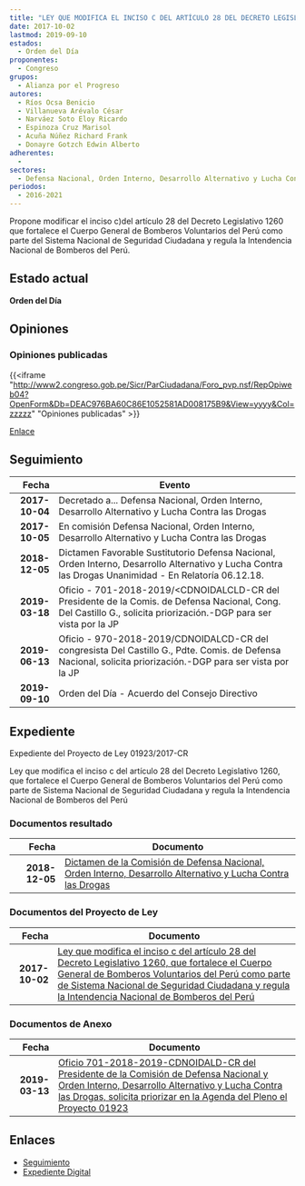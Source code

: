 ```yaml
---
title: "LEY QUE MODIFICA EL INCISO C DEL ARTÍCULO 28 DEL DECRETO LEGISLATIVO 1260 QUE FORTALECE EL CUERPO GENERAL DE BOMBEROS VOLUNTARIOS DEL PERÚ COMO PARTE DE SISTEMA NACIONAL DE SEGURIDAD CIUDADANA Y REGULA LA INTENDENCIA NACIONAL DE BOMBEROS DEL PERÚ"
date: 2017-10-02
lastmod: 2019-09-10
estados: 
  - Orden del Día
proponentes: 
  - Congreso
grupos: 
  - Alianza por el Progreso
autores: 
  - Ríos Ocsa Benicio
  - Villanueva Arévalo César
  - Narváez Soto Eloy Ricardo
  - Espinoza Cruz Marisol
  - Acuña Núñez Richard Frank
  - Donayre Gotzch Edwin Alberto
adherentes: 
  - 
sectores: 
  - Defensa Nacional, Orden Interno, Desarrollo Alternativo y Lucha Contra las Drogas
periodos: 
  - 2016-2021
---
```


Propone modificar el inciso c)del artículo 28 del Decreto Legislativo 1260 que fortalece el Cuerpo General de Bomberos Voluntarios del Perú como parte del Sistema Nacional de Seguridad Ciudadana y regula la Intendencia Nacional de Bomberos del Perú.


## Estado actual

**Orden del Día**

## Opiniones

### Opiniones publicadas

{{<iframe "http://www2.congreso.gob.pe/Sicr/ParCiudadana/Foro_pvp.nsf/RepOpiweb04?OpenForm&Db=DEAC976BA60C86E1052581AD008175B9&View=yyyy&Col=zzzzz" "Opiniones publicadas" >}}

[Enlace](http://www2.congreso.gob.pe/Sicr/ParCiudadana/Foro_pvp.nsf/RepOpiweb04?OpenForm&Db=DEAC976BA60C86E1052581AD008175B9&View=yyyy&Col=zzzzz)

## Seguimiento

| Fecha | Evento |
|------:|--------|
| **2017-10-04** | Decretado a... Defensa Nacional, Orden Interno, Desarrollo Alternativo y Lucha Contra las Drogas|
| **2017-10-05** | En comisión Defensa Nacional, Orden Interno, Desarrollo Alternativo y Lucha Contra las Drogas|
| **2018-12-05** | Dictamen Favorable Sustitutorio Defensa Nacional, Orden Interno, Desarrollo Alternativo y Lucha Contra las Drogas Unanimidad - En Relatoría 06.12.18.|
| **2019-03-18** | Oficio - 701-2018-2019/<CDNOIDALCLD-CR del Presidente de la Comis. de Defensa Nacional, Cong. Del Castillo G., solicita priorización.-DGP para ser vista por la JP|
| **2019-06-13** | Oficio - 970-2018-2019/CDNOIDALCD-CR del congresista Del Castillo G., Pdte. Comis. de Defensa Nacional, solicita priorización.-DGP para ser vista por la JP|
| **2019-09-10** | Orden del Día - Acuerdo del Consejo Directivo|


## Expediente

Expediente del Proyecto de Ley 01923/2017-CR

Ley que modifica el inciso c del artículo 28 del Decreto Legislativo 1260, que fortalece el Cuerpo General de Bomberos Voluntarios del Perú como parte de Sistema Nacional de Seguridad Ciudadana y regula la Intendencia Nacional de Bomberos del Perú


### Documentos resultado

| Fecha | Documento |
|------:|--------|
| **2018-12-05** | [Dictamen de la Comisión de Defensa Nacional, Orden Interno, Desarrollo Alternativo y Lucha Contra las Drogas](http://www.leyes.congreso.gob.pe/Documentos/2016_2021/Dictamenes/Proyectos_de_Ley/01923DC07MAY20181205.pdf) |

### Documentos del Proyecto de Ley

| Fecha | Documento |
|------:|--------|
| **2017-10-02** | [Ley que modifica el inciso c del artículo 28 del Decreto Legislativo 1260, que fortalece el Cuerpo General de Bomberos Voluntarios del Perú como parte de Sistema Nacional de Seguridad Ciudadana y regula la Intendencia Nacional de Bomberos del Perú](http://www.leyes.congreso.gob.pe/Documentos/2016_2021/Proyectos_de_Ley_y_de_Resoluciones_Legislativas/PL0192320171002.pdf) |

### Documentos de Anexo

| Fecha | Documento |
|------:|--------|
| **2019-03-13** | [Oficio 701-2018-2019-CDNOIDALD-CR del Presidente de la Comisión de Defensa Nacional y Orden Interno, Desarrollo Alternativo y Lucha Contra las Drogas, solicita priorizar en la Agenda del Pleno el Proyecto 01923](http://www.leyes.congreso.gob.pe/Documentos/2016_2021/Oficios/Comisiones_Ordinarias/OFICIO-701-2018-2019-CDNOIDALD-CR.pdf) |

## Enlaces 

- [Seguimiento](http://www2.congreso.gob.pe/Sicr/TraDocEstProc/CLProLey2016.nsf/f7fff46988ca05b1052578e100829cc7/26e6f9ed4bee625c052581ad007dff98?OpenDocument)
- [Expediente Digital](http://www2.congreso.gob.pe/Sicr/TraDocEstProc/CLProLey2016.nsf/f7fff46988ca05b1052578e100829cc7/26e6f9ed4bee625c052581ad007dff98?OpenDocument&Click=05257FB7005EB655.eb71d0cf91d8294e05256cdf006b5706/$Body/0.1C6C)
